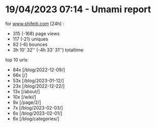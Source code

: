 # 19/04/2023 07:14 - Umami report
for www.shifeiti.com [24h] :

 - 315 (-168) page views
 - 117 (-21) uniques
 - 82 (-6) bounces
 - 3h 10' 32'' (-4h 33' 31'') totaltime


top 10 urls:
 - 84x [/blog/2022-12-09/]
 - 66x [/]
 - 53x [/blog/2023-01-12/]
 - 23x [/blog/2022-12-22/]
 - 13x [/about/]
 - 10x [/wiki/]
 - 9x [/page/2/]
 - 7x [/blog/2023-02-03/]
 - 6x [/blog/2023-02-01/]
 - 6x [/blog/categories/]


